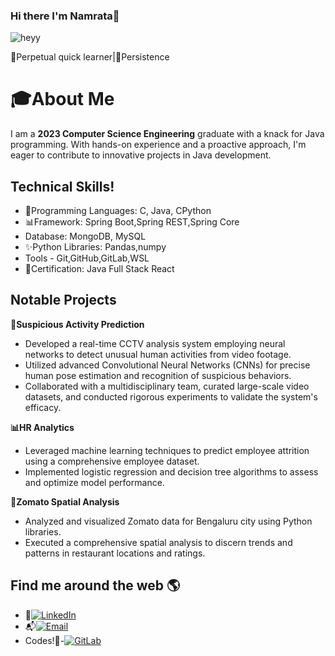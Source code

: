 ### Hi there I'm Namrata👋

![heyy](https://c.tenor.com/mGgWY8RkgYMAAAAM/hello-world.gif)

🌱Perpetual quick learner|🌟Persistence

# 🎓About Me
  I am a <strong>2023 Computer Science Engineering</strong> graduate with a knack for Java programming. With hands-on experience and a proactive approach, I'm eager to contribute to innovative projects in Java development.



## Technical Skills!


- 🔧Programming Languages: C, Java, CPython
- 📊Framework: Spring Boot,Spring REST,Spring Core
- Database: MongoDB, MySQL
- ✨Python Libraries: Pandas,numpy
- Tools - Git,GitHub,GitLab,WSL
- 🌱Certification: Java Full Stack React


## Notable Projects

**🌟Suspicious Activity Prediction**

- Developed a real-time CCTV analysis system employing neural networks to detect unusual human activities from video footage.
- Utilized advanced Convolutional Neural Networks (CNNs) for precise human pose estimation and recognition of suspicious behaviors.
- Collaborated with a multidisciplinary team, curated large-scale video datasets, and conducted rigorous experiments to validate the system's efficacy.

**📊HR Analytics**

- Leveraged machine learning techniques to predict employee attrition using a comprehensive employee dataset.
- Implemented logistic regression and decision tree algorithms to assess and optimize model performance.

**🍔Zomato Spatial Analysis**

- Analyzed and visualized Zomato data for Bengaluru city using Python libraries.
- Executed a comprehensive spatial analysis to discern trends and patterns in restaurant locations and ratings.

 ## Find me around the web 🌎
- 🤝[![LinkedIn](https://img.shields.io/badge/LinkedIn-Connect-blue?logo=linkedin&style=flat-square&logoColor=white&link=<YOUR_LINKEDIN_PROFILE_URL>)](<https://www.linkedin.com/in/namrata-s-76633b1aa/>)
- 📬[![Email](https://img.shields.io/badge/Email-Contact%20Me-blue?style=flat-square&logo=email&logoColor=white&link=mailto:<YOUR_EMAIL_ADDRESS>)](mailto:<namratasalve2209@gmail.com>)
- Codes!🌱-[![GitLab](https://img.shields.io/badge/GitLab-Profile-blue?style=flat-square&logo=gitlab&logoColor=white&link=<YOUR_GITLAB_PROFILE_URL>)](<https://gitlab.com/emerald7/namrata-salve/bootcamp>)
  

<!--
**Nam121/Nam121** is a ✨ _special_ ✨ repository because its `README.md` (this file) appears on your GitHub profile.

Here are some ideas to get you started:

- 🔭 I’m currently working on ...
- 🌱 I’m currently learning ..
- 👯 I’m looking to collaborate on ...
- 🤔 I’m looking for help with ...
- 💬 Ask me about ...
- 📫 How to reach me: ...
- 😄 Pronouns: ...
- ⚡ Fun fact: ...
-->
